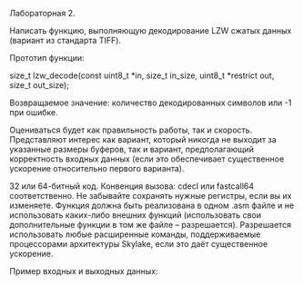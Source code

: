 Лабораторная 2.

Написать функцию, выполняющую декодирование LZW сжатых данных (вариант из стандарта TIFF).

Прототип функции:

size_t lzw_decode(const uint8_t *in, size_t in_size, uint8_t *restrict out, size_t out_size);

Возвращаемое значение: количество декодированных символов или -1 при ошибке.

Оцениваться будет как правильность работы, так и скорость. Представляют интерес как вариант, который никогда не выходит за указанные размеры буферов, так и вариант, предполагающий корректность входных данных (если это обеспечивает существенное ускорение относительно первого варианта).

32 или 64-битный код. Конвенция вызова: cdecl или fastcall64 соответственно. Не забывайте сохранять нужные регистры, если вы их изменяете. Функция должна быть реализована в одном .asm файле и не использовать каких-либо внешних функций (использовать свои дополнительные функции в том же файле – разрешается). Разрешается использовать любые расширенные команды, поддерживаемые процессорами архитектуры Skylake, если это даёт существенное ускорение.

Пример входных и выходных данных:
